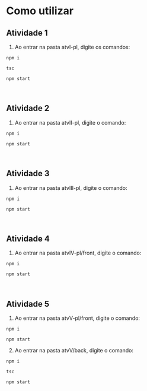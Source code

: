 # Como utilizar

## Atividade 1
1. Ao entrar na pasta atvI-pl, digite os comandos:
```
npm i
```
```
tsc
```
```
npm start
```
<br>

## Atividade 2
1. Ao entrar na pasta atvII-pl, digite o comando:
```
npm i
```
```
npm start
```

<br>

## Atividade 3
1. Ao entrar na pasta atvIII-pl, digite o comando:
```
npm i
```
```
npm start
```

<br>

## Atividade 4
1. Ao entrar na pasta atvIV-pl/front, digite o comando:
```
npm i
```
```
npm start
```

<br>

## Atividade 5
1. Ao entrar na pasta atvV-pl/front, digite o comando:
```
npm i
```
```
npm start
```
2. Ao entrar na pasta atvV/back, digite o comando:
```
npm i
```
```
tsc
```
```
npm start
```

<br>

